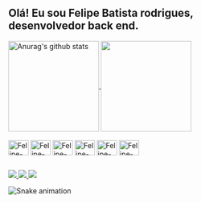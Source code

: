 ## Olá! Eu sou Felipe Batista rodrigues, desenvolvedor back end.
<div>
   <a href="https://github.com/anuraghazra/github-readme-stats"><img align="center" height="180em" src="https://github-readme-stats.vercel.app/api?username=FelipeDev00&theme=react&show_icons=true)" 
      alt="Anurag's github stats" /> </a> <a href="https://github.com/anuraghazra/github-readme-stats"><img align="center" height="180em" src="https://github-readme-stats.vercel.app/api/top-langs/?username=FelipeDev00&layout=compact&theme=react&hide_border=true" /></a>
  
</div>
<div style="display: inline_block"><br>
   <img align="center" alt="Felipe-Html" height="30" width="40" src="https://cdn.jsdelivr.net/gh/devicons/devicon/icons/html5/html5-original.svg"/>
   <img align="center" alt="Felipe-Css" height="30" width="40" src="https://cdn.jsdelivr.net/gh/devicons/devicon/icons/css3/css3-original.svg"/>
   <img align="center" alt="Felipe-Js" height="30" width="40" src="https://cdn.jsdelivr.net/gh/devicons/devicon/icons/javascript/javascript-original.svg"/>
   <img align="center" alt="Felipe-Java" height="30" width="40" src="https://cdn.jsdelivr.net/gh/devicons/devicon/icons/java/java-original.svg"/>
   <img align="center" alt="Felipe-Mysql" height="30" width="40" src="https://cdn.jsdelivr.net/gh/devicons/devicon/icons/mysql/mysql-original.svg"/>
   <img align="center" alt="Felipe-MongoDB" height="30" width="40" src="https://cdn.jsdelivr.net/gh/devicons/devicon/icons/mongodb/mongodb-original.svg"/>
</div>


##

<div>
  <a href=""> <img src="https://img.shields.io/badge/Gmail-D14836?style=for-the-badge&logo=gmail&logoColor=white"> </a> 
  <a href=""> <img src="https://img.shields.io/badge/WhatsApp-25D366?style=for-the-badge&logo=whatsapp&logoColor=white"> </a>
  <a href="https://www.linkedin.com/in/felipe-batista-rodrigues-321778272"> <img src="https://img.shields.io/badge/LinkedIn-0077B5?style=for-the-badge&logo=linkedin&logoColor=white"> </a>
</div>


![Snake animation](https://github.com/FelipeDev00/FelipeDev00/blob/output/github-contribution-grid-snake.svg)
